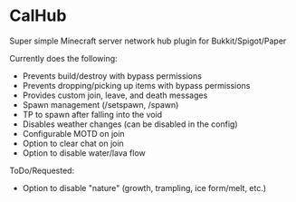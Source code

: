 # CalHub
Super simple Minecraft server network hub plugin for Bukkit/Spigot/Paper

Currently does the following:
+ Prevents build/destroy with bypass permissions
+ Prevents dropping/picking up items with bypass permissions
+ Provides custom join, leave, and death messages
+ Spawn management (/setspawn, /spawn)
+ TP to spawn after falling into the void
+ Disables weather changes (can be disabled in the config)
+ Configurable MOTD on join
+ Option to clear chat on join 
+ Option to disable water/lava flow

ToDo/Requested:
+ Option to disable "nature" (growth, trampling, ice form/melt, etc.)
